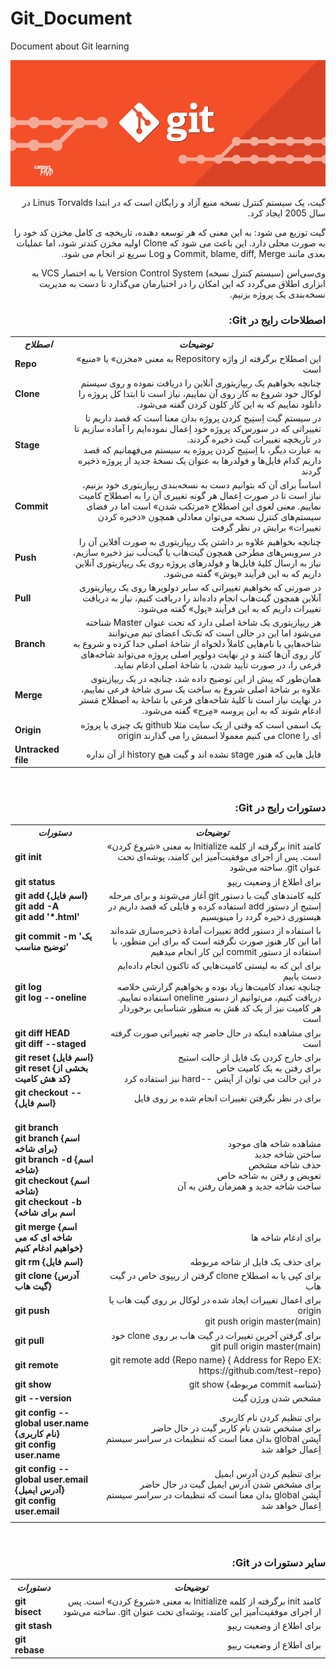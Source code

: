 # Git_Document
Document about Git learning
 
<p align="center">
 <img alt="Git-Logo" src="image/git.png">
</p>

<p dir=rtl>
  گیت، یک سیستم کنترل نسخه منبع آزاد و رایگان است که در ابتدا Linus Torvalds  در سال 2005 ایجاد کرد.
</p>
<p dir=rtl>
گیت توزیع می شود: به این معنی که هر توسعه دهنده، تاریخچه ی کامل مخزن کد خود را به صورت محلی دارد. این باعث می شود که Clone اولیه مخزن کندتر شود، اما عملیات بعدی مانند Commit, blame, diff, Merge و Log سریع تر انجام می شود.
 </p>
 <p dir=rtl>
وی‌سی‌اس (سیستم کنترل نسخه) Version Control System یا به اختصار VCS به ابزاری اطلاق می‌گردد که این امکان را در اختیارمان می‌گذارد تا دست به مدیریت نسخه‌‌بندی یک پروژه بزنیم.
  </p>


<h3 dir=rtl>
  اصطلاحات رایج در Git:
</h3>

<table>
  <tr>
    <th><b><i>اصطلاح</i></b></th>
    <th><b><i>توضیحات</i></b></th>
  </tr>
  <tr>
    <td><b>Repo</b></td>
    <td dir=rtl>این اصطلاح برگرفته از واژه Repository به معنی «مخزن» یا «منبع» است</td>
  </tr>
  <tr>
    <td><b>Clone</b></td>
    <td dir=rtl> چنانچه بخواهیم یک ریپازیتوری آنلاین را دریافت نموده و روی سیستم لوکال خود شروع به کار روی آن نماییم، نیاز است تا ابتدا کل پروژه را دانلود نماییم که به این کار کلون کردن گفته می‌شود. </td>
  </tr>
  <tr>
    <td><b>Stage</b></td>
    <td dir=rtl>در سیستم گیت اِستِیج کردن پروژه بدان معنا است که قصد داریم تا تغییراتی که در سورس‌کد پروژه خود اِعمال نموده‌ایم را آماده سازیم تا در تاریخچه تغییرات گیت ذخیره گردند. </br>به عبارت دیگر، با اِستِیج کردن پروژه به سیستم می‌فهمانیم که قصد داریم کدام فایل‌ها و فولدرها به عنوان یک نسخهٔ جدید از پروژه ذخیره گردند</td>
  </tr>
  <tr>
    <td><b>Commit</b></td>
    <td dir=rtl> اساساً برای آن که بتوانیم دست به نسخه‌بندی ریپازیتوری خود بزنیم، نیاز است تا در صورت اِعمال هر گونه تغییری آن را به اصطلاح کامیت نماییم. معنی لغوی این اصطلاح «مرتکب شدن» است اما در فضای سیستم‌های کنترل نسخه می‌توان معادلی همچون «ذخیره کردن تغییرات» برایش در نظر گرفت </td>
  </tr>
  <tr>
    <td><b>Push</b></td>
    <td dir=rtl>چنانچه بخواهیم علاوه بر داشتن یک ریپازیتوری به صورت آفلاین آن را در سرویس‌های مطرحی همچون گیت‌هاب یا گیت‌لَب نیز ذخیره‌ سازیم،‌ نیاز به ارسال کلیهٔ‌ فایل‌ها و فولدرهای پروژه روی یک ریپازیتوری آنلاین داریم که به این فرآیند «پوش» گفته می‌شود.</td>
  </tr>
  <tr>
    <td><b>Pull</b></td>
    <td dir=rtl>  در صورتی که بخواهیم تغییراتی که سایر دولوپرها روی یک ریپازیتوری آنلاین همچون گیت‌هاب انجام داده‌اند را دریافت کنیم، نیاز به دریافت تغییرات داریم که به این فرآیند «پول» گفته می‌شود. </td>
  </tr>
    <tr>
    <td><b>Branch</b></td>
    <td dir=rtl> هر ریپازیتوری یک شاخهٔ اصلی دارد که تحت عنوان Master شناخته می‌شود اما این در حالی است که تک‌تک اعضای تیم می‌توانند شاخه‌هایی با نام‌هایی کاملاً دلخواه از شاخهٔ اصلی جدا کرده و شروع به کار روی آن‌ها کنند و در نهایت دولوپر اصلی پروژه می‌تواند شاخه‌های فرعی را، در صورت تأیید شدن، با شاخهٔ اصلی ادغام نماید. </td>
  </tr>
    </tr>
    <tr>
    <td><b>Merge</b></td>
    <td dir=rtl>  همان‌طور که پیش از این توضیح داده شد، چنانچه در یک ریپازیتوی علاوه بر شاخهٔ اصلی شروع به ساخت یک سری شاخهٔ‌ فرعی نماییم،‌ در نهایت نیاز است تا کلیهٔ شاخه‌‌های فرعی با شاخهٔ به اصطلاح مَستر ادغام شوند که به این پروسه «مِرج» گفته می‌شود. </td>
  </tr>
  <tr>
    <td><b>Origin</b></td>
    <td dir=rtl> یک اسمی است که وقتی از یک سایت مثلا github یک چیزی یا پروژه ای را clone می کنیم معمولا اسمش را می گذارند origin </td>
  </tr>
    <tr>
    <td><b>Untracked file</b></td>
    <td dir=rtl> فایل هایی که هنوز stage نشده اند و گیت هیچ history از آن نداره </td>
  </tr>
</table>

</br>
<h3 dir=rtl>
  دستورات رایج در Git:
</h3>

<table>
  <tr>
    <th><b><i>دستورات</i></b></th>
    <th><b><i>توضیحات</i></b></th>
  </tr>
  <tr>
    <td><b>git init</b></td>
    <td dir=rtl> کامند init برگرفته از کلمه Initialize به معنی «شروع کردن» است. پس از اجرای موفقیت‌آمیز این کامند،‌ پوشه‌ای تحت عنوان git. ساخته می‌شود </td>
  </tr>
  <tr>
    <td><b>git status</b></td>
    <td dir=rtl> برای اطلاع از وضعیت ریپو  </td>
  </tr>
  <tr>
    <td><b>git add {اسم فایل} </br> git add -A </br> git add '*.html'</b></td>
    <td dir=rtl> کلیه کامندهای گیت با دستور git آغاز می‌شوند و برای مرحله اِستیج از دستور add استفاده کرده و فایلی که قصد داریم در هیستوری ذخیره گردد را مینویسیم </td>
  </tr>
   <tr>
    <td><b>git commit -m 'یک توضیح مناسب'</b></td>
    <td dir=rtl> با استفاده از دستور add تغییرات آمادهٔ ذخیره‌سازی شده‌اند اما این کار هنوز صورت نگرفته است که برای این منظور، با استفاده از دستور commit این کار انجام میدهیم </td>
  </tr>
  <tr>
    <td><b>git log </br> git log --oneline</b></td>
    <td dir=rtl>برای این که به لیستی کامیت‌هایی که تاکنون انجام داده‌ایم دست یابیم </br> چنانچه تعداد کامیت‌ها زیاد بوده و بخواهیم گزارشی خلاصه دریافت کنیم، می‌توانیم از دستور oneline استفاده نماییم. </br> هر کامیت نیز از یک کد هَش به منظور شناسایی برخوردار است </td>
  </tr>
  <tr>
    <td><b>git diff HEAD </br> git diff --staged</b></td>
    <td dir=rtl> برای مشاهده اینکه در حال حاضر چه تغییراتی صورت گرفته است </td>
  </tr>
      <tr>
    <td><b>git reset {اسم فایل} </br> git reset {بخشی از کد هش کامیت} </br></b></td>
    <td dir=rtl> برای خارج کردن یک فایل از حالت استیج </br> برای رفتن به یک کامیت خاص </br> در این حالت می توان از آپشن --hard نیز استفاده کرد </td>
  </tr>
  </tr>
      <tr>
    <td><b>git checkout -- {اسم فایل} </b></td>
    <td dir=rtl> برای در نظر نگرفتن تغییرات انجام شده بر روی فایل </td>
  </tr>
  <tr>
    <td><b></br>git branch </br> git branch {اسم برای شاخه} </br> git branch -d {اسم شاخه} </br> git checkout {اسم شاخه} </br> git checkout -b {اسم برای شاخه </b></td>
    <td dir=rtl> مشاهده شاخه های موجود </br> ساختن شاخه جدید </br> حذف شاخه مشخص </br> تعویض و رفتن به شاخه خاص </br> ساخت شاخه جدید و همزمان رفتن به آن </td>
  </tr>
  <tr>
    <td><b>git merge {اسم شاخه ای که می خواهیم ادغام کنیم}</b></td>
    <td dir=rtl> برای ادغام شاخه ها </td>
  </tr>
    <tr>
    <td><b>git rm {اسم فایل}</b></td>
    <td dir=rtl> برای حذف یک فایل از شاخه مربوطه </td>
  </tr>
  <tr>
    <td><b>git clone {آدرس گیت هاب}</b></td>
    <td dir=rtl> برای کپی یا به اصطلاح clone گرفتن از ریپوی خاص در گیت هاب </td>
  </tr>
      <tr>
    <td><b>git push</b></td>
    <td dir=rtl> برای اعمال تغییرات ایجاد شده در لوکال بر روی گیت هاب یا origin </br> git push origin master(main) </td>
  </tr>
  <tr>
    <td><b>git pull</b></td>
    <td dir=rtl> برای گرفتن آخرین تغییرات در گیت هاب بر روی clone خود </br> git pull origin master(main) </td>
  </tr>
  <tr>
    <td><b>git remote</b></td>
    <td dir=rtl> git remote add {Repo name} { Address for Repo EX: https://github.com/test-repo} </td>
  </tr>
  <tr>
    <td><b>git show</b></td>
    <td dir=rtl> {شناسه commit مربوطه} git show </td>
  </tr>
  <tr>
    <td><b>git --version</b></td>
    <td dir=rtl> مشخص شدن ورژن گیت </td>
  </tr>
  <tr>
    <td><b>git config --global user.name {نام کاربری} </br> git config user.name </b></td>
    <td dir=rtl> برای تنظیم کردن نام کاربری </br> برای مشخص شدن نام کاربر گیت در حال حاضر </br> آپشن global بدان معنا است که تنظیمات در سراسر سیستم اِعمال خواهد شد</td>
  </tr>
  <tr>
    <td><b>git config --global user.email {آدرس ایمیل} </br> git config user.email </b></td>
    <td dir=rtl> برای تنظیم کردن آدرس ایمیل </br> برای مشخص شدن آدرس ایمیل گیت در حال حاضر </br> آپشن global بدان معنا است که تنظیمات در سراسر سیستم اِعمال خواهد شد</td>
  </tr>
  <tr>
    <td><b></b></td>
    <td dir=rtl>  </td>
  </tr>
  </table>

</br>
<h3 dir=rtl>
  سایر دستورات در Git:
</h3>

<table>
  <tr>
    <th><b><i>دستورات</i></b></th>
    <th><b><i>توضیحات</i></b></th>
  </tr>
  <tr>
    <td><b>git bisect</b></td>
    <td dir=rtl> کامند init برگرفته از کلمه Initialize به معنی «شروع کردن» است. پس از اجرای موفقیت‌آمیز این کامند،‌ پوشه‌ای تحت عنوان git. ساخته می‌شود </td>
  </tr>
  <tr>
    <td><b>git stash</b></td>
    <td dir=rtl> برای اطلاع از وضعیت ریپو  </td>
  </tr>
  <tr>
    <td><b>git rebase</b></td>
    <td dir=rtl> برای اطلاع از وضعیت ریپو  </td>
  </tr>
  </table>
